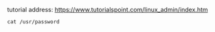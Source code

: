 tutorial address: 
https://www.tutorialspoint.com/linux_admin/index.htm
```$xslt
cat /usr/password
```